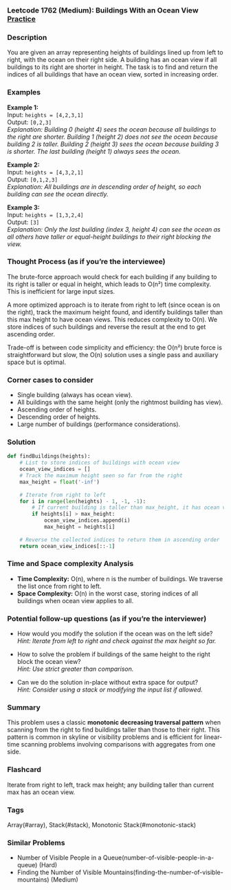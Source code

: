 ### Leetcode 1762 (Medium): Buildings With an Ocean View [Practice](https://leetcode.com/problems/buildings-with-an-ocean-view)

### Description  
You are given an array representing heights of buildings lined up from left to right, with the ocean on their right side. A building has an ocean view if all buildings to its right are shorter in height. The task is to find and return the indices of all buildings that have an ocean view, sorted in increasing order.

### Examples  

**Example 1:**  
Input: `heights = [4,2,3,1]`  
Output: `[0,2,3]`  
*Explanation: Building 0 (height 4) sees the ocean because all buildings to the right are shorter. Building 1 (height 2) does not see the ocean because building 2 is taller. Building 2 (height 3) sees the ocean because building 3 is shorter. The last building (height 1) always sees the ocean.*

**Example 2:**  
Input: `heights = [4,3,2,1]`  
Output: `[0,1,2,3]`  
*Explanation: All buildings are in descending order of height, so each building can see the ocean directly.*

**Example 3:**  
Input: `heights = [1,3,2,4]`  
Output: `[3]`  
*Explanation: Only the last building (index 3, height 4) can see the ocean as all others have taller or equal-height buildings to their right blocking the view.*

### Thought Process (as if you’re the interviewee)  
The brute-force approach would check for each building if any building to its right is taller or equal in height, which leads to O(n²) time complexity. This is inefficient for large input sizes.

A more optimized approach is to iterate from right to left (since ocean is on the right), track the maximum height found, and identify buildings taller than this max height to have ocean views. This reduces complexity to O(n). We store indices of such buildings and reverse the result at the end to get ascending order.

Trade-off is between code simplicity and efficiency: the O(n²) brute force is straightforward but slow, the O(n) solution uses a single pass and auxiliary space but is optimal.

### Corner cases to consider  
- Single building (always has ocean view).
- All buildings with the same height (only the rightmost building has view).
- Ascending order of heights.
- Descending order of heights.
- Large number of buildings (performance considerations).

### Solution

```python
def findBuildings(heights):
    # List to store indices of buildings with ocean view
    ocean_view_indices = []
    # Track the maximum height seen so far from the right
    max_height = float('-inf')
    
    # Iterate from right to left
    for i in range(len(heights) - 1, -1, -1):
        # If current building is taller than max_height, it has ocean view
        if heights[i] > max_height:
            ocean_view_indices.append(i)
            max_height = heights[i]
    
    # Reverse the collected indices to return them in ascending order
    return ocean_view_indices[::-1]
```

### Time and Space complexity Analysis  

- **Time Complexity:** O(n), where n is the number of buildings. We traverse the list once from right to left.
- **Space Complexity:** O(n) in the worst case, storing indices of all buildings when ocean view applies to all.

### Potential follow-up questions (as if you’re the interviewer)  

- How would you modify the solution if the ocean was on the left side?  
  *Hint: Iterate from left to right and check against the max height so far.*

- How to solve the problem if buildings of the same height to the right block the ocean view?  
  *Hint: Use strict greater than comparison.*

- Can we do the solution in-place without extra space for output?  
  *Hint: Consider using a stack or modifying the input list if allowed.*

### Summary
This problem uses a classic **monotonic decreasing traversal pattern** when scanning from the right to find buildings taller than those to their right. This pattern is common in skyline or visibility problems and is efficient for linear-time scanning problems involving comparisons with aggregates from one side.


### Flashcard
Iterate from right to left, track max height; any building taller than current max has an ocean view.

### Tags
Array(#array), Stack(#stack), Monotonic Stack(#monotonic-stack)

### Similar Problems
- Number of Visible People in a Queue(number-of-visible-people-in-a-queue) (Hard)
- Finding the Number of Visible Mountains(finding-the-number-of-visible-mountains) (Medium)